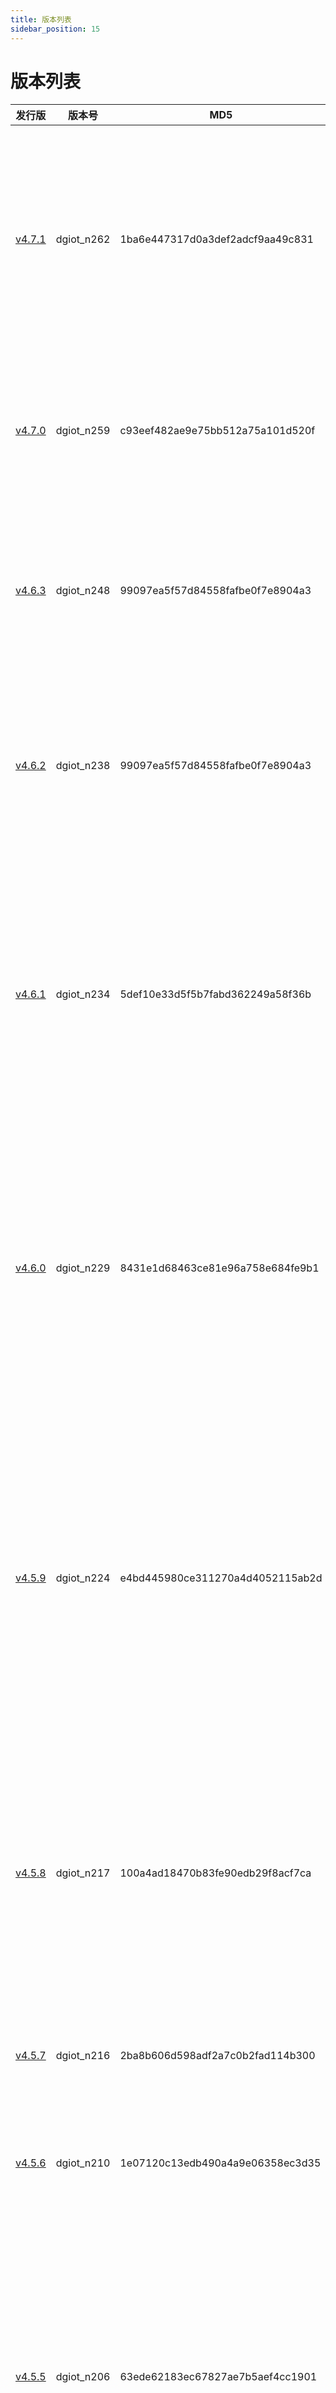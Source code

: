 ```yaml
---
title: 版本列表
sidebar_position: 15
---
```


# 版本列表

| 发行版                                                   | 版本号     | MD5                              | 说明                                                                                                                                                                                                                                                                                                                                                                                                                                                                                                                                                                                                                                                                                                      |
| -------------------------------------------------------- | ---------- | -------------------------------- | --------------------------------------------------------------------------------------------------------------------------------------------------------------------------------------------------------------------------------------------------------------------------------------------------------------------------------------------------------------------------------------------------------------------------------------------------------------------------------------------------------------------------------------------------------------------------------------------------------------------------------------------------------------------------------------------------------- |
| [v4.7.1](https://gitee.com/dgiiot/dgiot/releases/v4.7.1) | dgiot_n262|  1ba6e447317d0a3def2adcf9aa49c831|1.增加了首页大屏屏幕对组态的自适应<br/>2.添加了大屏中产品，设备，告警，工单状态统计卡片<br/>3.添加了地图组件，内含设备位置情况，设备实时数据详情，设备的工业组态<br/>4.数字工厂增加物料申请功能<br/>5.添加grpc_python通道，调用python程序<br/>6.发布dgiot docker版本部署|
| [v4.7.0](https://gitee.com/dgiiot/dgiot/releases/v4.7.0) | dgiot_n259|  c93eef482ae9e75bb512a75a101d520f|1.全面优化全站低代码，支持动态配置菜单和动态添加amis表单<br/>2.增加mqtt连接taos<br/>3.增加mock模拟数据<br/>4.修复mqtt桥接出现的bug<br/>5.修复图片上传功能g<br/>6.优化不使用字段|
| [v4.6.3](https://gitee.com/dgiiot/dgiot/releases/v4.6.3) | dgiot_n248|  99097ea5f57d84558fafbe0f7e8904a3|1.dgiot_parse_server升级到5.0<br/>2.增加全站低代码，支持动态配置菜单和动态添加amis表单<br/>3.数字工厂增加排班，人员管理，完成全站低代码切换<br/>4.云打印支持通过组态动态配置打印标签模板|
| [v4.6.2](https://gitee.com/dgiiot/dgiot/releases/v4.6.2) | dgiot_n238|  99097ea5f57d84558fafbe0f7e8904a3|1.修复产品物模型页面部分组件可能失效的问题<br/>2.优化平台部分字段功能一致但描述不一致的问题<br/>3.优化下发打印功能<br/>4.优化短信模板可使用的字段<br/>5.新增可修改总控台底图功能<br/>6.新增打印机资源通道|
| [v4.6.1](https://gitee.com/dgiiot/dgiot/releases/v4.6.1) | dgiot_n234|  5def10e33d5f5b7fabd362249a58f36b|1.修复用户管理转岗无反应的问题<br/>2.修复部门存为模板后模板无法使用的问题<br/>3.优化用户管理列表<br/>4.优化平台部分字段功能一致但描述不一致的问题<br/>5.优化uniapp接口(用于拍照/扫码)<br/>6.优化云运维下子菜单以及子菜单页面<br/>7.总控台新增告警/工单组件<br/>8.新增个人中心-平台设置-总控台大屏字段(输入0:底图为地图；输入1:底图为体验图)|
| [v4.6.0](https://gitee.com/dgiiot/dgiot/releases/v4.6.0) | dgiot_n229|  8431e1d68463ce81e96a758e684fe9b1|1.修复物模型部分数据类型相关问题<br/>2.修复产品编辑页面无法编辑的问题<br/>3.修复产品无组态时无法使用的问题<br/>4.修复组态删除底图后无法使用的问题<br/>5.修复应用管理<br/>6.优化产品详情内筛选框格式<br/>7.优化平台部分字段功能一致但描述不一致的问题<br/>8.组态添加统计饼图以及告警滚屏组件<br/>9.开放短信告警联动功能|
| [v4.5.9](https://gitee.com/dgiiot/dgiot/releases/v4.5.9) | dgiot_n224|  e4bd445980ce311270a4d4052115ab2d|1.修复产品详情内物模型配置页面问题<br/>2.修复登陆界面显示问题<br/>3.修复通道管理编辑页面<br/>4.优化modbusTCP设备通过modbusc通道上传.csv表格进行创建设备<br/>5.优化组态使用<br/>6.优化TOPO缓存<br/>7.新增云系统→通知管理，可以配置短信、邮箱(之后将开放告警关联)<br/>8.windows版本pg代替TD(原名称不变在TD通道点击编辑修改指定操作系统为windows)<br/>9.修复dgiot_app适配问题|
| [v4.5.8](https://gitee.com/dgiiot/dgiot/releases/v4.5.8) | dgiot_n217|  100a4ad18470b83fe90edb29f8acf7ca|1.支持modbusTCP设备通过modbusc通道上传.csv表格进行创建设备<br/>2.产品组态控件添加编辑<br/>3.修复设备上线平台不在线的问题<br/>4.修复设备面板数据不实时更新<br/>5.修复产品详情内设备管理界面无法编辑的问题<br/>6.发布windows一键部署体验版<br/>7.适配安卓app|
| [v4.5.7](https://gitee.com/dgiiot/dgiot/releases/v4.5.7) | dgiot_n216|  2ba8b606d598adf2a7c0b2fad114b300|1.mqtt添加OPC处理<br/>2.云检测修复<br/>3.总控台设备地图点击跳转<br/>4.小程序版本升级<br/>5.修复配置同步<br/>6.发布dgiot手机端app|
| [v4.5.6](https://gitee.com/dgiiot/dgiot/releases/v4.5.6) | dgiot_n210|  1e07120c13edb490a4a9e06358ec3d35|1.设备经纬度优化<br/>2.告警规则界面化修复<br/>3.告警中心“查看”匹配低代码<br/>4.物模型数据存储优化## 部署支持列表
| [v4.5.5](https://gitee.com/dgiiot/dgiot/releases/v4.5.5) | dgiot_n206 | 63ede62183ec67827ae7b5aef4cc1901 | 1.组态编辑 bug 修复(修复组态绑定物模型、修复组态物模型回显)<br/>2.组态显示 bug 修复(修复低代码控件显示对应实时数据，修复实时数据显示单位)<br/>3.修复分页组件联动功能(告警中心、产品管理、设备管理、通道管理)<br/>4.物模型添加是否展示功能<br/>5.手动新建设备默认在线状态(之前手动创建为离线状态)<br/>6.合并设备管理与设备列表，名称还为设备管理<br/>7.dgiot_device 缓存优化                                                                                                                                                                                                                                                                                                                               |                                                                                                                                                                                                                                                                                                                                                                                                                                                                                                                                                                                                                                                        |
| [v4.5.4](https://gitee.com/dgiiot/dgiot/tree/v4.5.4)     | dgiot_n184 | 963afd492685c5c5cd14a52b072f17b4 | 1、dgiot_dlink topic 指令统一规范<br/>2、dgiot_client 统一管理<br/>3、dgiot_task 指令任务流程优化<br/>4、设备管理页面优化，（设备状态，地理位置，实时数据，设备信息，设备控制）<br/>5.组态设计/预览拆分<br/>6.新增压测云栏目<br/>7.优化用户低代码设计<br/>8.历史数据统计                                                                                                                                                                                                                                                                                                                                                                                                                                  |
| [v4.5.3](https://gitee.com/dgiiot/dgiot/releases/v4.5.3) | dgiot_n139 | 3da7c2e4929259d3c3c023f67f8bb979 | 1. parse 订阅功能, 实现配置联动功能，如产品设备缓存，td 库表字段自动变更等 <br/>2. 适配百度 amis 整套 api，支持 json 多级 merge，低代码适配更简单 <br/>3. 物模型属性上报，与规则引擎联动产生设备告警，并推送到消息通知通道（支持小程序，短信，邮件等） <br/>4. 通过产品卡片展示组态/低代码/字典等功能，并展示产品下设备在/离线，开/关机等统计功能，设备管理添加 <br/>5. 新增设备会自动添加动态表单大屏，设备组态示例，设备列表中增加设备位置，设备状态自动同步缓存表，支持低代码下发设备配置<br/>6. 删除部分多余的 api，并添加 swaggeer 树结构 <br/>7. dlink 协议增加 mqtt 设备接入，并打通从设备到用户侧全流程的鉴权和消息路由<br/>8. 修复上个版本因物模型支持动态协议电表设备和 mqtt 设备接入失败等 bug |
| [v4.5.1](https://gitee.com/dgiiot/dgiot/releases/v4.5.1) | dgiot_n99  | 2db7806c1bdb7eb5fddbb460af94f285 | 1、城市建筑消防协议 GB26875;<br/>2、物模型动态协议;<br/>3、HTTPC 客户端桥接通道;<br/>4、MQTTC 客户端桥接通道;<br/>5、UDPC 客户端桥接通道;<br/>6、TCPC 客户端桥接通道;<br/>7、MYSQL 采集通道                                                                                                                                                                                                                                                                                                                                                                                                                                                                                                               |
| [v4.5.0](https://gitee.com/dgiiot/dgiot/releases/v4.5.0) | dgiot_n62  | 71e0211861b647b1c6816ce81f26f52f | 更新了物模型和物模型的配置界面，集成了数据字典，开放了 DLT645，DLT376，DLINK 协议，支持 DLT645 和 DLT376 电表接入，可以通过低代码平台对 dgiot 进行二次开发了                                                                                                                                                                                                                                                                                                                                                                                                                                                                                                                                              |
| [v4.4.9](https://gitee.com/dgiiot/dgiot/releases/v4.4.9) | dgiot_n33  | 26599c0d5d94575bd1b04109aba3b1cb | 组态增加了低代码控制功能，在云函数添加了低代码的管理界面                                                                                                                                                                                                                                                                                                                                                                                                                                                                                                                                                                                                                                                  |
| [v4.4.8](https://gitee.com/dgiiot/dgiot/releases/v4.4.8) | dgiot_280  | 642cb947f7d69e29029a20bb184883d7 | 优化了前端加载资源，修复了组态 bug                                                                                                                                                                                                                                                                                                                                                                                                                                                                                                                                                                                                                                                                        |
| [v4.4.7](https://gitee.com/dgiiot/dgiot/releases/v4.4.7) | dgiot_254  | b70d95592f0a65c8ba896e451e892ccc | 区分开发角色和运维角色，优化了平台的功能菜单，优化了平台的打开速度，开放了云检测的检测任务                                                                                                                                                                                                                                                                                                                                                                                                                                                                                                                                                                                                                |
| [v4.4.6](https://gitee.com/dgiiot/dgiot/releases/v4.4.6) | dgiot_187  | 8141f4a429cb7076477ca5f1980de42f | 修复组态保存问题，修复设备地理位置修改后实时显示的问题，增加了对天翼云的支持                                                                                                                                                                                                                                                                                                                                                                                                                                                                                                                                                                                                                              |
| [v4.4.5](https://gitee.com/dgiiot/dgiot/releases/v4.4.5) | dgiot_156  | 8c2fba6120d3c2f9a92ad9813275adc6 | 增加了 OPC/modbus/mqtt/电表，四种类型的设备接入                                                                                                                                                                                                                                                                                                                                                                                                                                                                                                                                                                                                                                                           |




    
